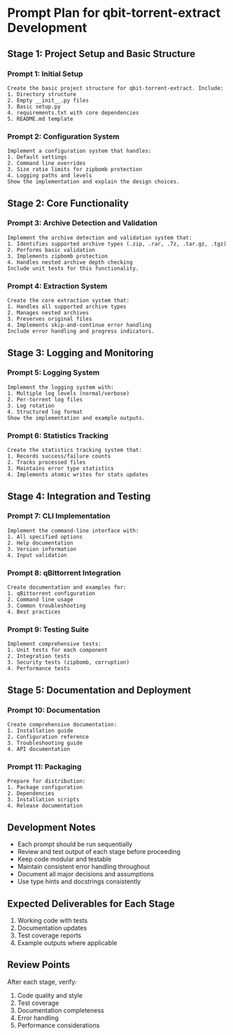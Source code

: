 # Prompt Plan for qbit-torrent-extract Development

## Stage 1: Project Setup and Basic Structure

### Prompt 1: Initial Setup
```
Create the basic project structure for qbit-torrent-extract. Include:
1. Directory structure
2. Empty __init__.py files
3. Basic setup.py
4. requirements.txt with core dependencies
5. README.md template
```

### Prompt 2: Configuration System
```
Implement a configuration system that handles:
1. Default settings
2. Command line overrides
3. Size ratio limits for zipbomb protection
4. Logging paths and levels
Show the implementation and explain the design choices.
```

## Stage 2: Core Functionality

### Prompt 3: Archive Detection and Validation
```
Implement the archive detection and validation system that:
1. Identifies supported archive types (.zip, .rar, .7z, .tar.gz, .tgz)
2. Performs basic validation
3. Implements zipbomb protection
4. Handles nested archive depth checking
Include unit tests for this functionality.
```

### Prompt 4: Extraction System
```
Create the core extraction system that:
1. Handles all supported archive types
2. Manages nested archives
3. Preserves original files
4. Implements skip-and-continue error handling
Include error handling and progress indicators.
```

## Stage 3: Logging and Monitoring

### Prompt 5: Logging System
```
Implement the logging system with:
1. Multiple log levels (normal/verbose)
2. Per-torrent log files
3. Log rotation
4. Structured log format
Show the implementation and example outputs.
```

### Prompt 6: Statistics Tracking
```
Create the statistics tracking system that:
1. Records success/failure counts
2. Tracks processed files
3. Maintains error type statistics
4. Implements atomic writes for stats updates
```

## Stage 4: Integration and Testing

### Prompt 7: CLI Implementation
```
Implement the command-line interface with:
1. All specified options
2. Help documentation
3. Version information
4. Input validation
```

### Prompt 8: qBittorrent Integration
```
Create documentation and examples for:
1. qBittorrent configuration
2. Command line usage
3. Common troubleshooting
4. Best practices
```

### Prompt 9: Testing Suite
```
Implement comprehensive tests:
1. Unit tests for each component
2. Integration tests
3. Security tests (zipbomb, corruption)
4. Performance tests
```

## Stage 5: Documentation and Deployment

### Prompt 10: Documentation
```
Create comprehensive documentation:
1. Installation guide
2. Configuration reference
3. Troubleshooting guide
4. API documentation
```

### Prompt 11: Packaging
```
Prepare for distribution:
1. Package configuration
2. Dependencies
3. Installation scripts
4. Release documentation
```

## Development Notes
- Each prompt should be run sequentially
- Review and test output of each stage before proceeding
- Keep code modular and testable
- Maintain consistent error handling throughout
- Document all major decisions and assumptions
- Use type hints and docstrings consistently

## Expected Deliverables for Each Stage
1. Working code with tests
2. Documentation updates
3. Test coverage reports
4. Example outputs where applicable

## Review Points
After each stage, verify:
1. Code quality and style
2. Test coverage
3. Documentation completeness
4. Error handling
5. Performance considerations
